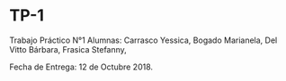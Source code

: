# TP-1
Trabajo Práctico N°1 
Alumnas: Carrasco Yessica, 
         Bogado Marianela, 
         Del Vitto Bárbara,
         Frasica Stefanny, 
         
Fecha de Entrega: 12 de Octubre 2018.
         
